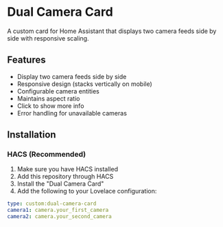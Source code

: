 # Dual Camera Card

A custom card for Home Assistant that displays two camera feeds side by side with responsive scaling.

## Features

- Display two camera feeds side by side
- Responsive design (stacks vertically on mobile)
- Configurable camera entities
- Maintains aspect ratio
- Click to show more info
- Error handling for unavailable cameras

## Installation

### HACS (Recommended)

1. Make sure you have HACS installed
2. Add this repository through HACS
3. Install the "Dual Camera Card"
4. Add the following to your Lovelace configuration:

```yaml
type: custom:dual-camera-card
camera1: camera.your_first_camera
camera2: camera.your_second_camera
```
